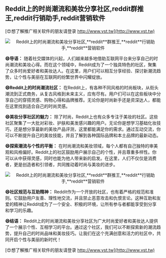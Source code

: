 ## **Reddit上的时尚潮流和美妆分享社区,**reddit**群推王,**reddit**行销助手,**reddit**营销软件**

[😍想了解推广相关软件的朋友请登录 http://www.vst.tw](http://www.vst.tw)

 <center><img src="https://vst.tw/MP4/tuiguang/png/0.png" alt="Reddit上的时尚潮流和美妆分享社区,**reddit**群推王,**reddit**行销助手,**reddit**营销软件"></center>

**😄导语：**
随着社交媒体的兴起，人们越来越多地借助互联网平台来分享自己的时尚潮流和美妆心得。而在这个领域中，Reddit成为了一个独具特色的社区，聚集了众多时尚爱好者和美妆达人。在这里，用户们可以相互分享经验、探讨新潮流趋势，让个性与美丽在互联网的纷繁世界中闪耀绽放。

**😄Reddit上的时尚潮流社区：**
在Reddit上，有各种不同风格的时尚板块，从街头潮流到正式商务，从复古风格到未来主义，应有尽有。用户们可以在这些板块中分享自己的穿搭灵感、购物心得和品牌推荐。无论你是时尚新手还是资深达人，都能在这里找到适合自己的时尚灵感。

**😄美妆分享社区的魅力：**
除了时尚，Reddit上也有众多专注于美妆的社区。这些社区聚集了一大批对彩妆、护肤和美发感兴趣的用户。无论你是想学习基础化妆技巧，还是想分享最新的美妆产品评测，这里都能满足你的需求。通过互动交流，你可以不断提升自己的美妆技能，并且了解到各种国际品牌和本土品牌的最新动态。

**😄探索潮流与个性的平衡：**
在时尚潮流和美妆领域，每个人都有自己独特的审美观和风格偏好。Reddit上的社区鼓励用户展示自己的个性，并且尊重多样性。你可以从中获得灵感，同时也能为他人带来新的启发。在这里，人们不仅仅是消费者，更是创造者和引领者，共同推动着时尚与美妆的进步。

 <center><img src="https://vst.tw/MP4/tuiguang/png/7.png" alt="Reddit上的时尚潮流和美妆分享社区,**reddit**群推王,**reddit**行销助手,**reddit**营销软件"></center>

**😄社区规范与互助精神：**
Reddit作为一个开放的社区，也有着严格的规范和准则。它鼓励用户友善、理性地交流，并且禁止恶意攻击和仇恨言论。这种互助和友爱的精神让Reddit成为了一个安全、积极的环境，让所有参与者都能享受到分享和学习的乐趣。

**😄结语：**
Reddit上的时尚潮流和美妆分享社区为广大时尚爱好者和美妆达人提供了一个展示个性、互相学习的平台。通过这个社区，我们可以不断探索新的潮流趋势，提升自己的时尚品味和美妆技巧。让我们在这个充满创意和活力的社区中，共同开启个性与美丽的新时代！

[😍想了解推广相关软件的朋友请登录 http://www.vst.tw](http://www.vst.tw)



